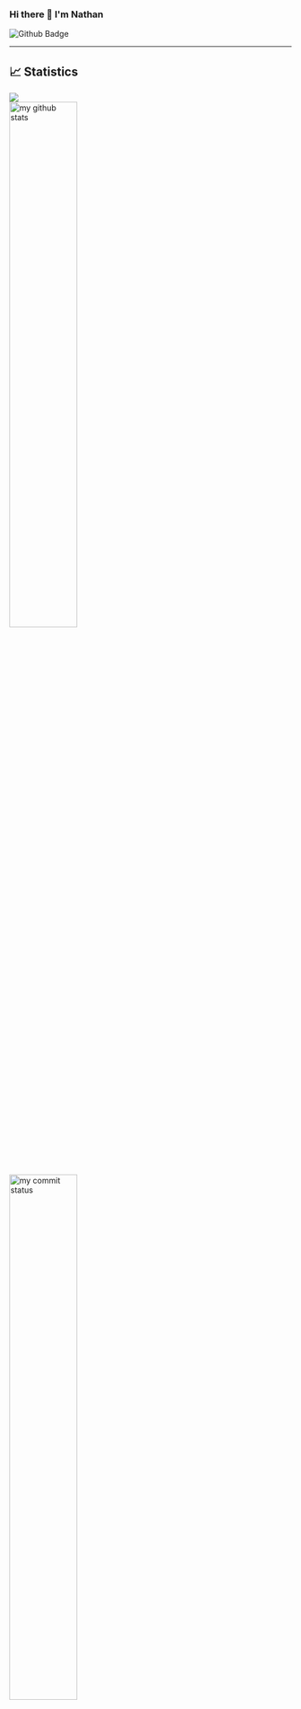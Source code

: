### Hi there 👋 I'm Nathan
![Github Badge](https://img.shields.io/badge/-Github-000?style=quare&labelColor=000&logo=Github&logoColor=white&link=link)
<!-- 
[![Instagram Badge](https://img.shields.io/badge/-Instagram-C13584?style=flat-quare&labelColor=C13584&logo=instagram&logoColor=white&link=link)](link) 
[![Medium Badge](https://img.shields.io/badge/-Medium-757575?style=flat-quare&labelColor=757575&logo=Medium&logoColor=white&link=link)](link) 
[![Blogger Badge](https://img.shields.io/badge/-Blogger-FF9800?style=flat-quare&labelColor=FF9800&logo=Blogger&logoColor=white&link=link)](link)




- 🔭 I’m currently working on ...
- 🌱 I’m currently learning ...
- 👯 I’m looking to collaborate on ...
- 🤔 I’m looking for help with ...
- 💬 Ask me about ...
- 📫 How to reach me: ...
- 😄 Pronouns: ...
- ⚡ Fun fact: ... 
-->
-----
## 📈 Statistics

![](https://komarev.com/ghpvc/?username=nathanColton)
<br>
<img src="https://github-readme-stats.vercel.app/api?username=nathanColton&theme=chartreuse-dark" alt="my github stats" width="49%"/>
<br>
<img src="https://github-readme-streak-stats.herokuapp.com/?user=nathanColton&theme=chartreuse-dark" alt="my commit status" width="49%"/>
<br>
<img src="https://github-readme-stats.vercel.app/api/top-langs/?username=nathanColton&theme=chartreuse-dark&layout=compact" alt="languages" width="49%">

----
</br>

<h2 align="center">My Top Projects</h2>

###

| Project Demo                                                                                                                   | Libraries and Technologies I use | Project Preview                                                                                                             |
| :----------------------------------------------------------------------------------------------------------------------------- | -------------------------------- | --------------------------------------------------------------------------------------------------------------------------- | --------------------------------------------------------------------------------------------------------------------------- |
| [IOS Calculator](https://axel-ac.github.io/IOS-calculator/) | <h3>[Repo](https://github.com/axel-ac/IOS-calculator)</h3>         | Vanilla JS                       | ![IOS-Calculator](https://user-images.githubusercontent.com/102467587/218919393-a57f0668-ba05-4e3f-83d3-53a9dfdd9fdf.gif)   |
<br>

-----
[Me]([https://www.google.com](https://github.com/nathanColton))
-----
![](https://media.giphy.com/media/iIqmM5tTjmpOB9mpbn/giphy.gif)
-----
